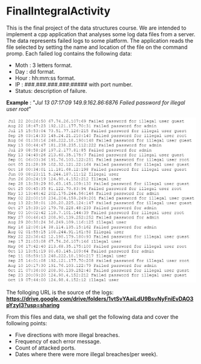 # FinalIntegralActivity 

<p>
This is the final project of the data structures course. We are intended to implement
a cpp application that analyses some log data files from a server. The data represents
failed logs to some platform. The application reads the file selected by setting the
name and location of the file on the command promp. Each failed log contains the
following data:
</p>
<ul>
  <li>Moth : 3 letters format.</li>
  <li>Day  : dd format.</li>
  <li>Hour : hh:mm:ss format.</li>
  <li>IP   : ###.###.###.###:##### with port number.</li>
  <li>Status: description of failure.</li>
</ul>

**Example** : "*Jul 13 07:17:09 149.9.162.86:6876 Failed password for illegal user root*"


![alt text](https://github.com/H3cth0r/FinalIntegralActivity/blob/main/resources/data_file_example.JPG)



The folloging URL is the source of the logs: **https://drive.google.com/drive/folders/1vtSvYAaiLdU9BsvNyFniEvDAO3pYzyI3?usp=sharing**


From this files and data, we shall get the following data and cover the following points:

<ul>
  <li>Five directions with more illegal breaches.</li>
  <li>Frequency of each error message.</li>
  <li>Count of attacked ports.</li>
  <li>Dates where there were more illegal breaches(per week).</li>
</ul>